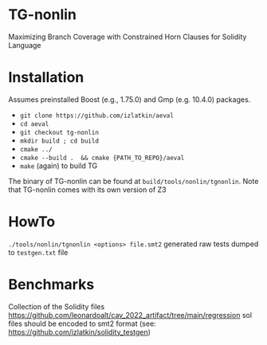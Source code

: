TG-nonlin
========

Maximizing Branch Coverage with Constrained Horn Clauses
for Solidity Language 

Installation
============

Assumes preinstalled Boost (e.g., 1.75.0) and Gmp (e.g. 10.4.0) packages. 

* `git clone https://github.com/izlatkin/aeval`
* `cd aeval`
* `git checkout tg-nonlin`
* `mkdir build ; cd build`
* `cmake ../`
* `cmake --build .  && cmake {PATH_TO_REPO}/aeval`
* `make` (again) to build TG

The binary of TG-nonlin can be found at `build/tools/nonlin/tgnonlin`.
Note that TG-nonlin comes with its own version of Z3

HowTo
==========
`./tools/nonlin/tgnonlin <options> file.smt2`
generated raw tests dumped to `testgen.txt` file 

Benchmarks
==========

Collection of the Solidity files
https://github.com/leonardoalt/cav_2022_artifact/tree/main/regression
sol files should be encoded to smt2 format (see: https://github.com/izlatkin/solidity_testgen)

